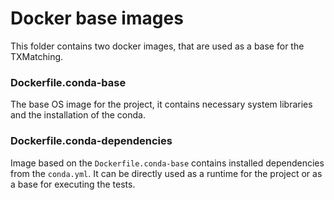 # Docker base images

This folder contains two docker images, that are used as a base for the TXMatching.

### Dockerfile.conda-base
The base OS image for the project, it contains necessary system libraries 
and the installation of the conda.

### Dockerfile.conda-dependencies
Image based on the `Dockerfile.conda-base` contains installed dependencies from the `conda.yml`.
It can be directly used as a runtime for the project or as a base for executing the tests.